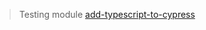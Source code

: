 > Testing module [add-typescript-to-cypress](https://github.com/bahmutov/add-typescript-to-cypress)


